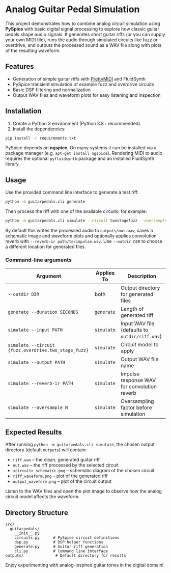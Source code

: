 # Analog Guitar Pedal Simulation

This project demonstrates how to combine analog circuit simulation using **PySpice** with basic digital signal processing to explore how classic guitar pedals shape audio signals. It generates short guitar riffs (or you can supply your own MIDI file), runs the audio through simulated circuits like fuzz or overdrive, and outputs the processed sound as a WAV file along with plots of the resulting waveform.

## Features

- Generation of simple guitar riffs with [PrettyMIDI](https://github.com/craffel/pretty-midi) and FluidSynth
- PySpice transient simulation of example fuzz and overdrive circuits
- Basic DSP filtering and normalization
- Output WAV files and waveform plots for easy listening and inspection

## Installation

1. Create a Python 3 environment (Python 3.8+ recommended).
2. Install the dependencies:

```bash
pip install -r requirements.txt
```

PySpice depends on **ngspice**. On many systems it can be installed via a package manager (e.g. `apt-get install ngspice`). Rendering MIDI to audio requires the optional `pyfluidsynth` package and an installed FluidSynth library.

## Usage

Use the provided command line interface to generate a test riff:

```bash
python -m guitarpedals.cli generate
```

Then process the riff with one of the available circuits, for example:

```bash
python -m guitarpedals.cli simulate --circuit twostagefuzz --oversample 2
```

By default this writes the processed audio to `outputs/out.wav`, saves a schematic image and waveform plots and optionally applies convolution reverb with `--reverb-ir path/to/impulse.wav`. Use `--outdir DIR` to choose a different location for generated files.

### Command-line arguments

| Argument | Applies To | Description |
|----------|------------|-------------|
| `--outdir DIR` | both | Output directory for generated files |
| `generate --duration SECONDS` | `generate` | Length of generated riff |
| `simulate --input PATH` | `simulate` | Input WAV file (defaults to `outdir/riff.wav`) |
| `simulate --circuit {fuzz,overdrive,two_stage_fuzz}` | `simulate` | Circuit model to apply |
| `simulate --output PATH` | `simulate` | Output WAV file name |
| `simulate --reverb-ir PATH` | `simulate` | Impulse response WAV for convolution reverb |
| `simulate --oversample N` | `simulate` | Oversampling factor before simulation |

## Expected Results

After running `python -m guitarpedals.cli simulate`, the chosen output directory (default `outputs`) will contain:

- `riff.wav` – the clean, generated guitar riff
- `out.wav` – the riff processed by the selected circuit
- `<circuit>_schematic.png` – schematic diagram of the chosen circuit
- `riff_waveform.png` – plot of the generated riff
- `output_waveform.png` – plot of the circuit output

Listen to the WAV files and open the plot image to observe how the analog circuit model affects the waveform.

## Directory Structure

```
src/
  guitarpedals/
    __init__.py
    circuits.py      # PySpice circuit definitions
    dsp.py           # DSP helper functions
    generate.py      # Guitar riff generation
    cli.py           # Command line interface
outputs/              # Default directory for results
```

Enjoy experimenting with analog-inspired guitar tones in the digital domain!
